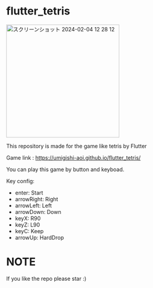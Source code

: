 # flutter_tetris

<img width="300" alt="スクリーンショット 2024-02-04 12 28 12" src="https://github.com/Umigishi-Aoi/flutter_tetris/assets/84505829/c87ef6c4-0b1e-48ea-8d25-16af0e1ff53d">

This repository is made for the game like tetris by Flutter

Game link : https://umigishi-aoi.github.io/flutter_tetris/

You can play this game by button and keyboad.

Key config:

- enter:  Start
- arrowRight:  Right
- arrowLeft:  Left
- arrowDown:  Down
- keyX:  R90
- keyZ:  L90
- keyC:  Keep
- arrowUp:  HardDrop

# NOTE

If you like the repo please star :)  
